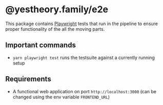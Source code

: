 # @yestheory.family/e2e

This package contains [Playwright](https://playwright.dev/) tests that run in the pipeline to ensure proper
functionality of the all the moving parts.

## Important commands

-   `yarn playwright test` runs the testsuite against a currently running setup

## Requirements

-   A functional web application on port `http://localhost:3000` (can be changed using the env variable `FRONTEND_URL`)
